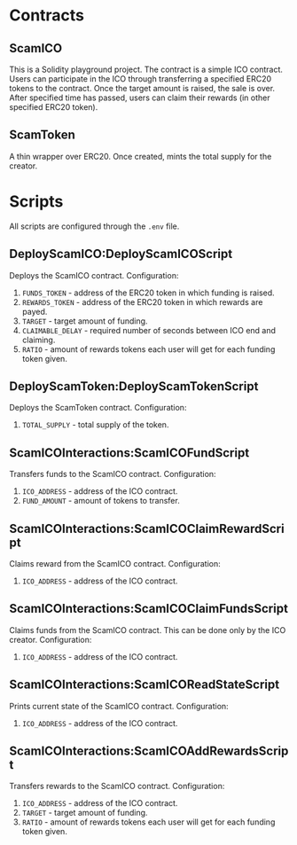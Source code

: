 # Contracts

## ScamICO

This is a Solidity playground project. The contract is a simple ICO contract. Users can participate in the ICO through transferring a specified ERC20 tokens to the contract. Once the target amount is raised, the sale is over. After specified time has passed, users can claim their rewards (in other specified ERC20 token).

## ScamToken

A thin wrapper over ERC20. Once created, mints the total supply for the creator.

# Scripts

All scripts are configured through the `.env` file.

## DeployScamICO:DeployScamICOScript
Deploys the ScamICO contract. Configuration:
1. `FUNDS_TOKEN` - address of the ERC20 token in which funding is raised.
2. `REWARDS_TOKEN` - address of the ERC20 token in which rewards are payed.
3. `TARGET` - target amount of funding.
4. `CLAIMABLE_DELAY` - required number of seconds between ICO end and claiming.
5. `RATIO` - amount of rewards tokens each user will get for each funding token given.

## DeployScamToken:DeployScamTokenScript
Deploys the ScamToken contract. Configuration:
1. `TOTAL_SUPPLY` - total supply of the token.

## ScamICOInteractions:ScamICOFundScript
Transfers funds to the ScamICO contract. Configuration:
1. `ICO_ADDRESS` - address of the ICO contract.
2. `FUND_AMOUNT` - amount of tokens to transfer.

## ScamICOInteractions:ScamICOClaimRewardScript
Claims reward from the ScamICO contract. Configuration:
1. `ICO_ADDRESS` - address of the ICO contract.

## ScamICOInteractions:ScamICOClaimFundsScript
Claims funds from the ScamICO contract. This can be done only by the ICO creator. Configuration:
1. `ICO_ADDRESS` - address of the ICO contract.

## ScamICOInteractions:ScamICOReadStateScript
Prints current state of the ScamICO contract. Configuration:
1. `ICO_ADDRESS` - address of the ICO contract.

## ScamICOInteractions:ScamICOAddRewardsScript
Transfers rewards to the ScamICO contract. Configuration:
1. `ICO_ADDRESS` - address of the ICO contract.
2. `TARGET` - target amount of funding.
3. `RATIO` - amount of rewards tokens each user will get for each funding token given.
